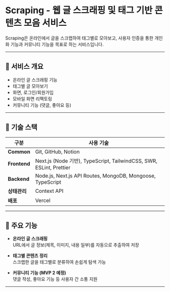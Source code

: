# Scraping - 웹 글 스크래핑 및 태그 기반 콘텐츠 모음 서비스

Scraping은 온라인에서 글을 스크랩하여 태그별로 모아보고, 사용자 인증을 통한 개인화 기능과 커뮤니티 기능을 목표로 하는 서비스입니다.

---

## 🚀 서비스 개요

- 온라인 글 스크래핑 기능
- 태그별 글 모아보기
- 화면, 로그인/회원가입 
- 모바일 화면 리팩토링
- 커뮤니티 기능 (댓글, 좋아요 등)

---

## 🧱 기술 스택

| 구분        | 사용 기술                                    |
|-------------|---------------------------------------------|
| **Common**  | Git, GitHub, Notion                         |
| **Frontend**| Next.js (Node 기반), TypeScript, TailwindCSS, SWR, ESLint, Prettier |
| **Backend** | Node.js, Next.js API Routes, MongoDB, Mongoose, TypeScript |
| **상태관리**| Context API                                 |
| **배포**    | Vercel                                      |

---

## 🔑 주요 기능

- **온라인 글 스크래핑**  
  URL에서 글 정보(제목, 이미지, 내용 일부)를 자동으로 추출하여 저장

- **태그별 콘텐츠 정리**  
  스크랩한 글을 태그별로 분류하여 손쉽게 탐색 가능

- **커뮤니티 기능 (MVP 2 예정)**  
  댓글 작성, 좋아요 기능 등 사용자 간 소통 지원

---

